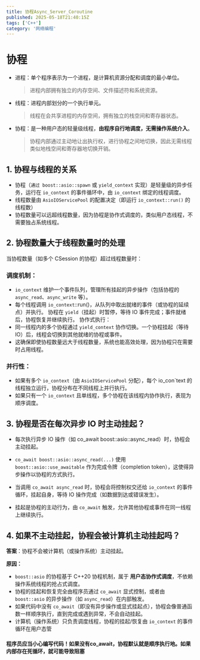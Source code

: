```yaml
---
title: 协程Async_Server_Coroutine
published: 2025-05-18T21:40:15Z
tags: ['C++']
category: '网络编程'
---
```


# 协程

+ 进程：单个程序表示为一个进程，是计算机资源分配和调度的最小单位。
    > 进程内部拥有独立的内存空间、文件描述符和系统资源。

+ 线程：进程内部划分的一个执行单元。
    > 线程在会共享进程的内存空间，拥有独立的栈空间和寄存器状态。

+ 协程：是一种用户态的轻量级线程，**由程序自行地调度，无需操作系统介入**。
    > 协程内部通过主动地让出执行权，进行协程之间地切换，因此无需线程类似地栈空间和寄存器地切换开销。

## 1. 协程与线程的关系

+ 协程（`通过 boost::asio::spawn` 或 `yield_context` 实现）是轻量级的异步任务，运行在 `io_context` 的事件循环中，由 `io_context` 绑定的线程调度。
+ 线程数量由 `AsioIOServicePool` 的配置决定（即运行 `io_context::run()` 的线程数）
+ 协程数量可以远超线程数量，因为协程是协作式调度的，类似用户态线程，不需要独占系统线程。

## 2. 协程数量大于线程数量时的处理
当协程数量（如多个 CSession 的协程）超过线程数量时：

### 调度机制：
+ `io_context` 维护一个事件队列，管理所有挂起的异步操作（包括协程的 `async_read`、`async_write` 等）。
+ 每个线程调用 `io_context`::run()，从队列中取出就绪的事件（或协程的延续点）并执行。
协程在 `yield`（挂起）时暂停，等待 IO 事件完成；事件就绪后，协程恢复并继续执行。
协作式执行：
+ 同一线程内的多个协程通过 `yield_context` 协作切换。一个协程挂起（等待 IO）后，线程会切换到其他就绪的协程或事件。
+ 这确保即使协程数量远大于线程数量，系统也能高效处理，因为协程只在需要时占用线程。


### 并行性：

+ 如果有多个 `io_context`（由 `AsioIOServicePool` 分配），每个 io_con`text 的线程独立运行，协程分布在不同线程上并行执行。
+ 如果只有一个 `io_context` 且单线程，多个协程在该线程内协作执行，表现为顺序调度。


## 3. 协程是否在每次异步 IO 时主动挂起？

+ 每次执行异步 IO 操作（如 co_await boost::asio::async_read）时，协程会主动挂起。

+ `co_await boost::asio::async_read(...)` 使用 `boost::asio::use_awaitable` 作为完成令牌（completion token），这使得异步操作以协程的方式执行。
+ 当调用 `co_await async_read` 时，协程会将控制权交还给 `io_context` 的事件循环，挂起自身，等待 IO 操作完成（如数据到达或错误发生）。
+ 挂起是协程的主动行为，由 `co_await` 触发，允许其他协程或事件在同一线程上继续执行。

## 4. 如果不主动挂起，协程会被计算机主动挂起吗？

**答案**：协程不会被计算机（或操作系统）主动挂起。

**原因：**

+ `boost::asio` 的协程基于 C++20 协程机制，属于 **用户态协作式调度**，不依赖操作系统线程的抢占式调度。
+ 协程的挂起和恢复完全由程序员通过 `co_await` 显式控制，或者由 `boost::asio` 的异步操作（如 `async_read`）在内部触发。
+ 如果代码中没有 `co_await`（即没有异步操作或显式挂起点），协程会像普通函数一样顺序执行，直到完成或遇到异常，不会自动挂起。
+ 计算机（操作系统）只负责调度线程，协程的挂起/恢复由 `io_context` 的事件循环在用户态管

#### 程序员应当小心编写代码！如果没有co_await，协程默认就是顺序执行地。如果内部存在死循环，就可能导致阻塞